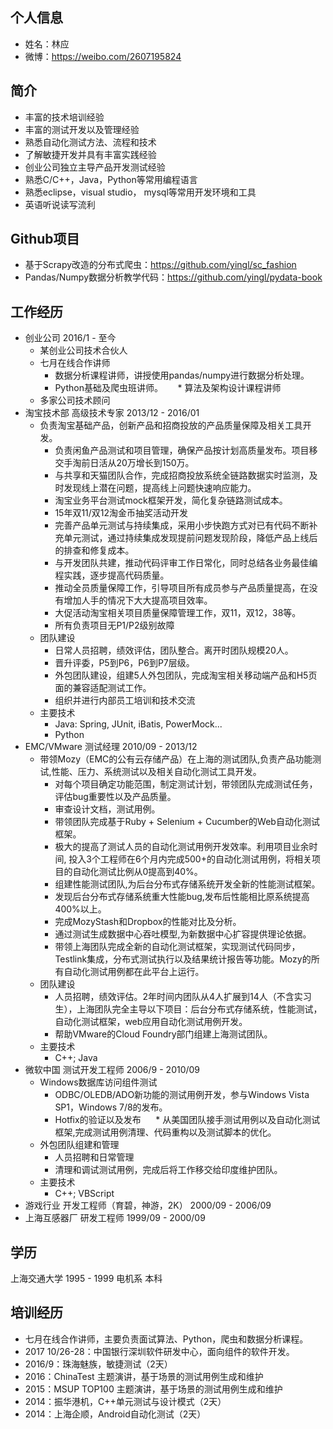 个人信息
--
* 姓名：林应
* 微博：https://weibo.com/2607195824

简介
--
* 丰富的技术培训经验
* 丰富的测试开发以及管理经验
* 熟悉自动化测试方法、流程和技术
* 了解敏捷开发并具有丰富实践经验
* 创业公司独立主导产品开发测试经验
* 熟悉C/C++，Java，Python等常用编程语言
* 熟悉eclipse，visual studio， mysql等常用开发环境和工具
* 英语听说读写流利

Github项目
--
* 基于Scrapy改造的分布式爬虫：https://github.com/yingl/sc_fashion
* Pandas/Numpy数据分析教学代码：https://github.com/yingl/pydata-book

工作经历
--
* 创业公司 2016/1 - 至今
  * 某创业公司技术合伙人
  * 七月在线合作讲师
      * 数据分析课程讲师，讲授使用pandas/numpy进行数据分析处理。
      * Python基础及爬虫班讲师。
      * 算法及架构设计课程讲师
  * 多家公司技术顾问
* 淘宝技术部 高级技术专家 2013/12 - 2016/01
  * 负责淘宝基础产品，创新产品和招商投放的产品质量保障及相关工具开发。
      * 负责闲鱼产品测试和项目管理，确保产品按计划高质量发布。项目移交手淘前日活从20万增长到150万。
      *  与共享和天猫团队合作，完成招商投放系统全链路数据实时监测，及时发现线上潜在问题，提高线上问题快速响应能力。
      * 淘宝业务平台测试mock框架开发，简化复杂链路测试成本。
      * 15年双11/双12淘金币抽奖活动开发
      * 完善产品单元测试与持续集成，采用小步快跑方式对已有代码不断补充单元测试，通过持续集成发现提前问题发现阶段，降低产品上线后的排查和修复成本。
      * 与开发团队共建，推动代码评审工作日常化，同时总结各业务最佳编程实践，逐步提高代码质量。
      * 推动全员质量保障工作，引导项目所有成员参与产品质量提高，在没有增加人手的情况下大大提高项目效率。
      * 大促活动淘宝相关项目质量保障管理工作，双11，双12，38等。
      * 所有负责项目无P1/P2级别故障
  * 团队建设
     * 日常人员招聘，绩效评估，团队整合。离开时团队规模20人。
     * 晋升评委，P5到P6，P6到P7层级。
     * 外包团队建设，组建5人外包团队，完成淘宝相关移动端产品和H5页面的兼容适配测试工作。
     * 组织并进行内部员工培训和技术交流
  * 主要技术
     * Java: Spring, JUnit, iBatis, PowerMock...
     * Python
* EMC/VMware 测试经理 2010/09 - 2013/12
  * 带领Mozy（EMC的公有云存储产品）在上海的测试团队,负责产品功能测试,性能、压力、系统测试以及相关自动化测试工具开发。
     * 对每个项目确定功能范围，制定测试计划，带领团队完成测试任务，评估bug重要性以及产品质量。
     * 审查设计文档，测试用例。
     * 带领团队完成基于Ruby + Selenium + Cucumber的Web自动化测试框架。
     * 极大的提高了测试人员的自动化测试用例开发效率。利用项目业余时间, 投入3个工程师在6个月内完成500+的自动化测试用例，将相关项目的自动化测试比例从0提高到40%。
     * 组建性能测试团队,为后台分布式存储系统开发全新的性能测试框架。
     * 发现后台分布式存储系统重大性能bug,发布后性能相比原系统提高400%以上。
     * 完成MozyStash和Dropbox的性能对比及分析。
     * 通过测试生成数据中心吞吐模型,为新数据中心扩容提供理论依据。
     * 带领上海团队完成全新的自动化测试框架，实现测试代码同步，Testlink集成，分布式测试执行以及结果统计报告等功能。Mozy的所有自动化测试用例都在此平台上运行。
  * 团队建设
     * 人员招聘，绩效评估。2年时间内团队从4人扩展到14人（不含实习生），上海团队完全主导以下项目：后台分布式存储系统，性能测试，自动化测试框架，web应用自动化测试用例开发。
     * 帮助VMware的Cloud Foundry部门组建上海测试团队。
  * 主要技术
     * C++; Java
* 微软中国 测试开发工程师 2006/9 - 2010/09
  * Windows数据库访问组件测试
      * ODBC/OLEDB/ADO新功能的测试用例开发，参与Windows Vista SP1，Windows 7/8的发布。
      * Hotfix的验证以及发布
      * 从美国团队接手测试用例以及自动化测试框架,完成测试用例清理、代码重构以及测试脚本的优化。
  * 外包团队组建和管理
      * 人员招聘和日常管理
      * 清理和调试测试用例，完成后将工作移交给印度维护团队。
  * 主要技术
     * C++; VBScript
* 游戏行业 开发工程师（育碧，神游，2K） 2000/09 - 2006/09
* 上海互感器厂 研发工程师 1999/09 - 2000/09

学历
--
上海交通大学 1995 - 1999 电机系 本科


培训经历
--
- 七月在线合作讲师，主要负责面试算法、Python，爬虫和数据分析课程。
- 2017 10/26-28：中国银行深圳软件研发中心，面向组件的软件开发。
- 2016/9：珠海魅族，敏捷测试（2天）
- 2016：ChinaTest 主题演讲，基于场景的测试用例生成和维护
- 2015：MSUP TOP100 主题演讲，基于场景的测试用例生成和维护
- 2014：振华港机，C++单元测试与设计模式（2天）
- 2014：上海企顺，Android自动化测试（2天）

